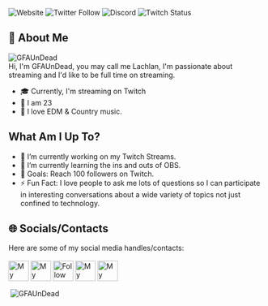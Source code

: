 <!--[<img src="https://raw.githubusercontent.com/lochmurdoch/lochmurdoch/main/socials" alt="Banner" title="Banner"/>](https://gfaundead.com) -->

![Website](https://img.shields.io/website?color=%2300ED00&down_color=%23FA4B32&down_message=gfaundead.stream&logo=Google%20Chrome&logoColor=%2300ED00&style=for-the-badge&up_color=%2300ED00&up_message=gfaundead.stream&url=https%3A%2F%2Fgfaundead.stream)
![Twitter Follow](https://img.shields.io/twitter/follow/GFAUnDead?color=%231DA1F2&logo=Twitter&style=for-the-badge)
![Discord](https://img.shields.io/discord/843394927257976832?color=%237289DA&label=Public&logo=Discord&logoColor=%237289DA&style=for-the-badge)
![Twitch Status](https://img.shields.io/twitch/status/gfaundead?color=%239146FF&label=GFAUnDead&logo=Twitch&logoColor=%239146FF&style=for-the-badge)

## 📖 About Me
<img src="https://komarev.com/ghpvc/?username=GFAUnDead&label=Profile%20views&color=0e75b6&style=flat" alt="GFAUnDead" /><br>
Hi, I'm GFAUnDead, you may call me Lachlan, I'm passionate about streaming and I'd like to be full time on streaming.<br>
- 🎓 Currently, I'm streaming on Twitch<br>
- 📆 I am 23<br>
- 🎵 I love EDM & Country music.

## What Am I Up To?
- 🔭 I’m currently working on my Twitch Streams.
- 🌱 I’m currently learning the ins and outs of OBS.
- 🥅 Goals: Reach 100 followers on Twitch.
- ⚡ Fun Fact: I love people to ask me lots of questions so I can participate in interesting conversations about a wide variety of topics not just confined to technology.


## 🌐 Socials/Contacts
Here are some of my social media handles/contacts:<br/>  
[<img src="https://raw.githubusercontent.com/lochmurdoch/lochmurdoch/main/socials/web.svg" height="40em" align="center" alt="My Website" title="My Website"/>](https://gfaundead.stream)
[<img src="https://raw.githubusercontent.com/lochmurdoch/lochmurdoch/main/socials/Gmail.svg" height="40em" align="center" alt="My Email" title="My Email"/>](mailto://contact@gfaundead.stream)
[<img src="https://raw.githubusercontent.com/lochmurdoch/lochmurdoch/main/socials/twitter.svg" height="40em" align="center" alt="Follow on Twitter" title="Follow on Twitter"/>](https://twitter.com/GFAUnDead)
[<img src="https://raw.githubusercontent.com/lochmurdoch/lochmurdoch/main/socials/discord.svg" height="40em" align="center" alt="My Discord Server" title="My Discord Server"/>](https://discord.gg/B2GqChHK8k)
[<img src="https://raw.githubusercontent.com/lochmurdoch/lochmurdoch/main/socials/twitch.png" height="40em" align="center" alt="My Twitch" title="My Twitch"/>](https://twitch.tv/gfaundead)



<p>&nbsp;<img align="center" src="https://github-readme-stats.vercel.app/api?username=GFAUnDead&show_icons=true&locale=en" alt="GFAUnDead" /></p>
